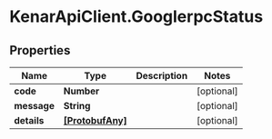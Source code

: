 # KenarApiClient.GooglerpcStatus

## Properties

Name | Type | Description | Notes
------------ | ------------- | ------------- | -------------
**code** | **Number** |  | [optional] 
**message** | **String** |  | [optional] 
**details** | [**[ProtobufAny]**](ProtobufAny.md) |  | [optional] 


